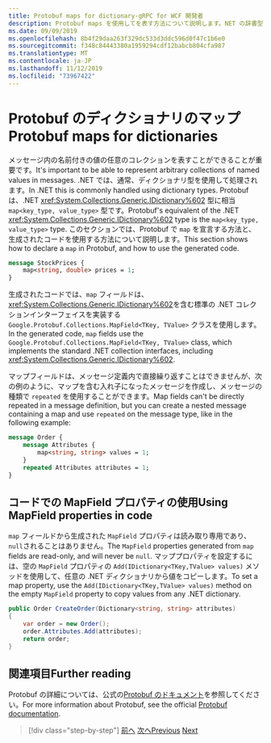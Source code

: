 ```yaml
---
title: Protobuf maps for dictionary-gRPC for WCF 開発者
description: Protobuf maps を使用してを表す方法について説明します。NET の辞書型。
ms.date: 09/09/2019
ms.openlocfilehash: 8b4f29daa263f329dc533d3ddc596d0f47c1b6e0
ms.sourcegitcommit: f348c84443380a1959294cdf12babcb804cfa987
ms.translationtype: MT
ms.contentlocale: ja-JP
ms.lasthandoff: 11/12/2019
ms.locfileid: "73967422"
---
```

# <a name="protobuf-maps-for-dictionaries"></a><span data-ttu-id="b8f42-103">Protobuf のディクショナリのマップ</span><span class="sxs-lookup"><span data-stu-id="b8f42-103">Protobuf maps for dictionaries</span></span>

<span data-ttu-id="b8f42-104">メッセージ内の名前付きの値の任意のコレクションを表すことができることが重要です。</span><span class="sxs-lookup"><span data-stu-id="b8f42-104">It's important to be able to represent arbitrary collections of named values in messages.</span></span> <span data-ttu-id="b8f42-105">.NET では、通常、ディクショナリ型を使用して処理されます。</span><span class="sxs-lookup"><span data-stu-id="b8f42-105">In .NET this is commonly handled using dictionary types.</span></span> <span data-ttu-id="b8f42-106">Protobuf は、.NET <xref:System.Collections.Generic.IDictionary%602> 型に相当 `map<key_type, value_type>` 型です。</span><span class="sxs-lookup"><span data-stu-id="b8f42-106">Protobuf's equivalent of the .NET <xref:System.Collections.Generic.IDictionary%602> type is the `map<key_type, value_type>` type.</span></span> <span data-ttu-id="b8f42-107">このセクションでは、Protobuf で `map` を宣言する方法と、生成されたコードを使用する方法について説明します。</span><span class="sxs-lookup"><span data-stu-id="b8f42-107">This section shows how to declare a `map` in Protobuf, and how to use the generated code.</span></span>

```protobuf
message StockPrices {
    map<string, double> prices = 1;
}
```

<span data-ttu-id="b8f42-108">生成されたコードでは、`map` フィールドは、<xref:System.Collections.Generic.IDictionary%602>を含む標準の .NET コレクションインターフェイスを実装する `Google.Protobuf.Collections.MapField<TKey, TValue>` クラスを使用します。</span><span class="sxs-lookup"><span data-stu-id="b8f42-108">In the generated code, `map` fields use the `Google.Protobuf.Collections.MapField<TKey, TValue>` class, which implements the standard .NET collection interfaces, including <xref:System.Collections.Generic.IDictionary%602>.</span></span>

<span data-ttu-id="b8f42-109">マップフィールドは、メッセージ定義内で直接繰り返すことはできませんが、次の例のように、マップを含む入れ子になったメッセージを作成し、メッセージの種類で `repeated` を使用することができます。</span><span class="sxs-lookup"><span data-stu-id="b8f42-109">Map fields can't be directly repeated in a message definition, but you can create a nested message containing a map and use `repeated` on the message type, like in the following example:</span></span>

```protobuf
message Order {
    message Attributes {
        map<string, string> values = 1;
    }
    repeated Attributes attributes = 1;
}
```

## <a name="using-mapfield-properties-in-code"></a><span data-ttu-id="b8f42-110">コードでの MapField プロパティの使用</span><span class="sxs-lookup"><span data-stu-id="b8f42-110">Using MapField properties in code</span></span>

<span data-ttu-id="b8f42-111">`map` フィールドから生成された `MapField` プロパティは読み取り専用であり、`null`されることはありません。</span><span class="sxs-lookup"><span data-stu-id="b8f42-111">The `MapField` properties generated from `map` fields are read-only, and will never be `null`.</span></span> <span data-ttu-id="b8f42-112">マッププロパティを設定するには、空の `MapField` プロパティの `Add(IDictionary<TKey,TValue> values)` メソッドを使用して、任意の .NET ディクショナリから値をコピーします。</span><span class="sxs-lookup"><span data-stu-id="b8f42-112">To set a map property, use the `Add(IDictionary<TKey,TValue> values)` method on the empty `MapField` property to copy values from any .NET dictionary.</span></span>

```csharp
public Order CreateOrder(Dictionary<string, string> attributes)
{
    var order = new Order();
    order.Attributes.Add(attributes);
    return order;
}
```

## <a name="further-reading"></a><span data-ttu-id="b8f42-113">関連項目</span><span class="sxs-lookup"><span data-stu-id="b8f42-113">Further reading</span></span>

<span data-ttu-id="b8f42-114">Protobuf の詳細については、公式の[Protobuf のドキュメント](https://developers.google.com/protocol-buffers/docs/overview)を参照してください。</span><span class="sxs-lookup"><span data-stu-id="b8f42-114">For more information about Protobuf, see the official [Protobuf documentation](https://developers.google.com/protocol-buffers/docs/overview).</span></span>

>[!div class="step-by-step"]
><span data-ttu-id="b8f42-115">[前へ](protobuf-enums.md)
>[次へ](wcf-services-to-grpc-comparison.md)</span><span class="sxs-lookup"><span data-stu-id="b8f42-115">[Previous](protobuf-enums.md)
[Next](wcf-services-to-grpc-comparison.md)</span></span>
